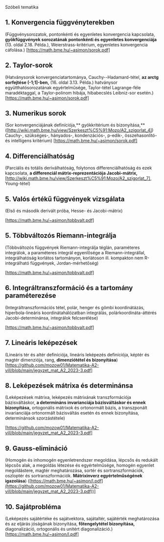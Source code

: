 Szóbeli tematika

## 1. Konvergencia függvényterekben

(Függvénysorozatok, pontonkénti és egyenletes konvergencia kapcsolata, **gyökfüggvények sorozatának pontonkénti és egyenletes konvergenciája** (13. oldal 2.18. Példa.), Weierstrass-kritérium, egyenletes konvergencia cáfolása.) 
[https://math.bme.hu/~asimon/sorok.pdf] 


## 2. Taylor-sorok

(Hatványsorok konvergenciatartománya, Cauchy--Hadamard-tétel, **az arctg sorfejtése (-1;1]-ben,** (16. oldal 3.13. Példa.) hatványsor együtthatósorozatának egyértelműsége, Taylor-tétel Lagrange-féle maradéktaggal, a Taylor-polinom hibája, hibabecslés Leibniz-sor esetén.) 
[https://math.bme.hu/~asimon/sorok.pdf] 
   

## 3. Numerikus sorok

(Sor konvergenciájának definíciója,** gyökkritérium és bizonyítása,** ([http://wiki.math.bme.hu/view/Szerkeszt%C5%91:Mozo/A2_szigorlat_4]) Cauchy-, szükséges-, hányados-, kondenzációs-, p-edik-, összehasonlító- és intelligens  kritérium) 
[https://math.bme.hu/~asimon/sorok.pdf] 

   
## 4. Differenciálhatóság

(Parciális és totális deriválhatóság, folytonos differenciálhatóság és ezek kapcsolata, **a differenciál mátrix-reprezentációja Jacobi-mátrix,** [http://wiki.math.bme.hu/view/Szerkeszt%C5%91:Mozo/A2_szigorlat_7], Young-tétel) 

## 5. Valós értékű függvények vizsgálata
(Első és második derivált próba, Hesse- és Jacobi-mátrix) 

[https://math.bme.hu/~asimon/tobbvalt.pdf]



## 5. Többváltozós Riemann-integrálja

(Többváltozós függvények Riemann-integrálja téglán, paraméteres integrálok, a paraméteres integrál egyenlősége a Riemann-integrállal, integrálhatóság korlátos tartományon, korlátoson ill. kompakton nem R-integrálható függvények, Jordan-mérhetőség) 

  [https://math.bme.hu/~asimon/tobbvalt.pdf]

## 6. Integráltranszformáció és a tartomány paraméterezése

(Integráltranszformációs tétel, polár, henger és gömbi koordinátázás, hiperbola-lineáris koordinátahálózatban integrálás, polárkoordináta-áttérés Jacobi-determinánsa, integrálok felcserélése) 

 [https://math.bme.hu/~asimon/tobbvalt.pdf]

## 7. Lineáris leképezések
(Lineáris tér és altér definíciója, lineáris leképezés definíciója, képtér és magtér dimenziója, rang, **dimenziótétel és bizonyítása**) 
[https://github.com/mozow01/Matematika-A2-vill/blob/main/jegyzet_mat_A2_2023-3.pdf]
   

## 8. Leképezések mátrixa és determinánsa

(Leképezések mátrixa, leképezés mátrixának transzformációja bázisváltáskor, **a determináns invarianciája bázisváltáskor és ennek bizonyítása,** ortogonális mátrixok és ortonormált bázis, a transzponált invarianciája ortonormált bázisváltás esetén és ennek bizonyítása, determinánsok szorzástétele) 

[https://github.com/mozow01/Matematika-A2-vill/blob/main/jegyzet_mat_A2_2023-3.pdf]

  

## 9. Gauss-elimináció

(Homogén és inhomogén egyenletrendszer megoldása, lépcsős és redukált lépcsős alak, a megoldás létezése és egyértelműsége, homogén egyenlet megoldástere, magtér meghatározása, sortér és sortranszformációk, oszloptér és sortranszformációk. **Mátrixinverz egyértelműségének igazolása**)
([https://math.bme.hu/~asimon/l.pdf](https://github.com/mozow01/Matematika-A2-vill/blob/main/jegyzet_mat_A2_2023-3.pdf))]




## 10. Sajátprobléma

(Leképezés sajátértéke és sajátvektora, sajátaltér, sajátérték meghatározása és az eljárás jóságának bizonyítása, **főtengelytétel bizonyítása,** diagonalizáció, ortogonális és unitért diagonalizáció.) 
[https://math.bme.hu/~asimon/l.pdf]
